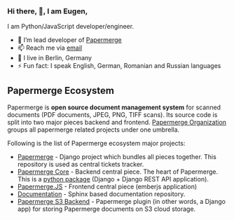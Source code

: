 ### Hi there, 👋, I am Eugen,

I am Python/JavaScript developer/engineer.

- 🌱 I’m lead developer of [Papermerge](https://www.papermerge.com)
- 📫 Reach me via [email](mailto:eugen@papermerge.com)
- :round_pushpin: I live in Berlin, Germany
- ⚡ Fun fact: I speak English, German, Romanian and Russian languages

## Papermerge Ecosystem

Papermerge is **open source document management system** for scanned documents (PDF documents,
JPEG, PNG, TIFF scans). Its source code is split into two major pieces backend
and frontend. [Papermerge Organization](https://github.com/papermerge) groups all
papermerge related projects under one umbrella.

Following is the list of Papermerge ecosystem major projects:


* [Papermerge](https://github.com/ciur/papermerge) - Django project which
  bundles all pieces together. This repository is used as central tickets
  tracker.
* [Papermerge Core](https://github.com/papermerge/papermerge-core) - Backend
  central piece. The heart of Papermerge. This is a [python package](https://pypi.org/project/papermerge-core/)
  (Django + Django REST API application).
* [Papermerge.JS](https://github.com/papermerge/papermerge.js) - Frontend
  central piece (emberjs application)
* [Documentation](https://github.com/papermerge/documentation) - Sphinx based
  documentation repository.
* [Papermerge S3 Backend](https://github.com/papermerge/s3) - Papermerge plugin (in other words, a Django app)
    for storing Papermerge documents on S3 cloud storage.
